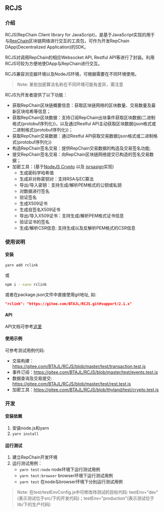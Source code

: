 ## RCJS

### 介绍
RCJS(RepChain Client library for JavaScript)，是基于JavaScript实现的用于与[RepChain](https://gitee.com/BTAJL/repchain)区块链网络进行交互的工具包，可作为开发RepChain DApp(Decentralized Application)的SDK。

RCJS对调用RepChain的相应Websocket API, Restful API等进行了封装。利用RCJS可较为方便地使DApp与RepChain进行交互。

RCJS兼容浏览器环境以及NodeJS环境，可根据需要在不同环境使用。
> Note: 某些加密算法名称在不同环境可能有差异，需注意

RCJS为开发者提供了以下功能：
- 获取RepChain区块链概要信息：获取区块链网络的区块数量、交易数量及最新区块哈希等信息；
- 获取RepChain区块数据：支持订阅RepChain出块事件获取区块数据(二进制格式(protobuf序列化))，以及通过Restful API主动获取区块数据(json格式或二进制格式(protobuf序列化))；
- 获取RepChain交易数据：通过Restful API获取交易数据(json格式或二进制格式(protobuf序列化))
- 构造RepChain签名交易：提供RepChain交易数据的构造及交易签名功能;
- 提交RepChain签名交易：向RepChain区块链网络提交已构造的签名交易数据；
- 加密工具：(基于[NodeJS Crypto]() 以及 [jsrsasign]()实现)
  + 生成密码学哈希值
  + 生成非对称密钥对：支持RSA与EC算法
  + 导出/导入密钥：支持生成/解析PEM格式的公钥或私钥
  + 对数据进行签名
  + 验证签名
  + 生成X509证书
  + 生成自签名X509证书
  + 导出/导入X509证书：支持生成/解析PEM格式证书信息
  + 验证证书的签名
  + 生成/解析CSR信息: 支持生成以及反解析PEM格式的CSR信息

### 使用说明
#### 安装 
```bash
yarn add rclink
``` 
或 
```bash
npm i --save rclink
```
或者在package.json文件中直接使用git地址, 如:
```json
"rclink": "https://gitee.com/BTAJL/RCJS.git#support/2.1.x" 
```
#### API
API文档可参考[这里](https://btajl.gitee.io/rcjs)
#### 使用示例
可参考测试用例代码:
- 交易构建： https://gitee.com/BTAJL/RCJS/blob/master/test/transaction.test.js
- 事件订阅：https://gitee.com/BTAJL/RCJS/blob/master/test/events.test.js
- 数据查询及交易提交: https://gitee.com/BTAJL/RCJS/blob/master/test/rest.test.js
- 加密工具：https://gitee.com/BTAJL/RCJS/blob/thyland/test/crypto.test.js

### 开发
#### 安装依赖
1. 安装node.js和yarn
2. `yarn install`

#### 运行测试
1. 建立RepChain开发环境
2. 运行测试用例：
    - `yarn test:node` node环境下运行测试用例
    - `yarn test:browser` browser环境下运行测试用例
    - `yarn test` 在node与browser环境下分别运行测试用例
>Note: 在test/testEnvConfig.js中可修改待测试的目标代码: testEnv="dev"(表示测试位于src/下的开发代码)；testEnv="production"(表示测试位于lib/下的生产代码)
